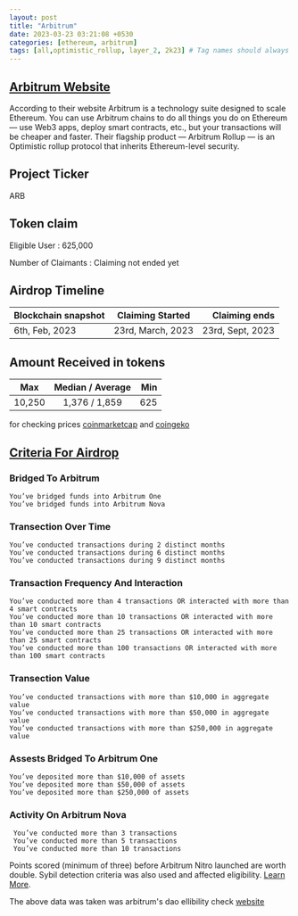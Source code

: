 ```yaml
---
layout: post
title: "Arbitrum"
date: 2023-03-23 03:21:08 +0530
categories: [ethereum, arbitrum]
tags: [all,optimistic_rollup, layer_2, 2k23] # Tag names should always be lowercase
---
```



## [Arbitrum Website](https://arbitrum.io/)

According to their website  Arbitrum is a technology suite designed to scale Ethereum. You can use Arbitrum chains to do all things you do on Ethereum — use Web3 apps, deploy smart contracts, etc., but your transactions will be cheaper and faster. Their flagship product — Arbitrum Rollup — is an Optimistic rollup protocol that inherits Ethereum-level security.

## Project Ticker

ARB

## Token claim

Eligible User : 625,000

Number of Claimants : Claiming not ended yet  

## Airdrop Timeline

| Blockchain snapshot     | Claiming Started           | Claiming ends    |
| ----------------------- |:--------------------------:| ----------------:|
| 6th, Feb, 2023          |  23rd, March, 2023         | 23rd, Sept, 2023 |

## Amount Received in tokens  

| Max        |    Median / Average  | Min    |
| ---------- |:--------------------:| ------:|
| 10,250     |     1,376 / 1,859    |  625   |

for checking prices [coinmarketcap](https://coinmarketcap.com/currencies/arbitrum/) and [coingeko](https://www.coingecko.com/en/coins/arbitrum)

## [Criteria For Airdrop](https://docs.arbitrum.foundation/airdrop-eligibility-distribution)

### Bridged To Arbitrum

    You’ve bridged funds into Arbitrum One
    You’ve bridged funds into Arbitrum Nova

### Transection Over Time

    You’ve conducted transactions during 2 distinct months
    You’ve conducted transactions during 6 distinct months
    You’ve conducted transactions during 9 distinct months

### Transaction Frequency And Interaction

    You’ve conducted more than 4 transactions OR interacted with more than 4 smart contracts
    You’ve conducted more than 10 transactions OR interacted with more than 10 smart contracts
    You’ve conducted more than 25 transactions OR interacted with more than 25 smart contracts
    You’ve conducted more than 100 transactions OR interacted with more than 100 smart contracts

### Transection Value

    You’ve conducted transactions with more than $10,000 in aggregate value
    You’ve conducted transactions with more than $50,000 in aggregate value
    You’ve conducted transactions with more than $250,000 in aggregate value

### Assests Bridged To Arbitrum One

    You’ve deposited more than $10,000 of assets
    You’ve deposited more than $50,000 of assets
    You’ve deposited more than $250,000 of assets

### Activity On Arbitrum Nova

     You’ve conducted more than 3 transactions
     You’ve conducted more than 5 transactions
     You’ve conducted more than 10 transactions

Points scored (minimum of three) before Arbitrum Nitro launched are worth double. Sybil detection criteria was also used and affected eligibility. [Learn More](#criteria-for-airdrop).

 The above data was taken was arbitrum's dao ellibility check [website](https://arbitrum.foundation/eligibility)

